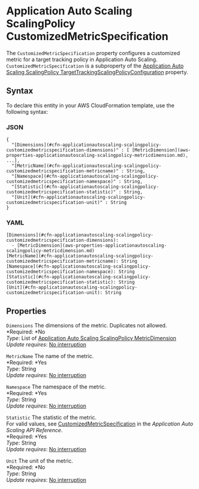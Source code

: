 # Application Auto Scaling ScalingPolicy CustomizedMetricSpecification<a name="aws-properties-applicationautoscaling-scalingpolicy-customizedmetricspecification"></a>

The `CustomizedMetricSpecification` property configures a customized metric for a target tracking policy in Application Auto Scaling\. `CustomizedMetricSpecification` is a subproperty of the [Application Auto Scaling ScalingPolicy TargetTrackingScalingPolicyConfiguration](aws-properties-applicationautoscaling-scalingpolicy-targettrackingscalingpolicyconfiguration.md) property\.

## Syntax<a name="aws-properties-applicationautoscaling-scalingpolicy-customizedmetricspecification-syntax"></a>

To declare this entity in your AWS CloudFormation template, use the following syntax:

### JSON<a name="aws-properties-applicationautoscaling-scalingpolicy-customizedmetricspecification-syntax.json"></a>

```
{
  "[Dimensions](#cfn-applicationautoscaling-scalingpolicy-customizedmetricspecification-dimensions)" : [ [MetricDimension](aws-properties-applicationautoscaling-scalingpolicy-metricdimension.md), ...],
  "[MetricName](#cfn-applicationautoscaling-scalingpolicy-customizedmetricspecification-metricname)" : String,
  "[Namespace](#cfn-applicationautoscaling-scalingpolicy-customizedmetricspecification-namespace)" : String,
  "[Statistic](#cfn-applicationautoscaling-scalingpolicy-customizedmetricspecification-statistic)" : String,
  "[Unit](#cfn-applicationautoscaling-scalingpolicy-customizedmetricspecification-unit)" : String
}
```

### YAML<a name="aws-properties-applicationautoscaling-scalingpolicy-customizedmetricspecification-syntax.yaml"></a>

```
[Dimensions](#cfn-applicationautoscaling-scalingpolicy-customizedmetricspecification-dimensions):
  - [MetricDimension](aws-properties-applicationautoscaling-scalingpolicy-metricdimension.md)
[MetricName](#cfn-applicationautoscaling-scalingpolicy-customizedmetricspecification-metricname): String
[Namespace](#cfn-applicationautoscaling-scalingpolicy-customizedmetricspecification-namespace): String
[Statistic](#cfn-applicationautoscaling-scalingpolicy-customizedmetricspecification-statistic): String
[Unit](#cfn-applicationautoscaling-scalingpolicy-customizedmetricspecification-unit): String
```

## Properties<a name="aws-properties-applicationautoscaling-scalingpolicy-customizedmetricspecification-properties"></a>

`Dimensions`  <a name="cfn-applicationautoscaling-scalingpolicy-customizedmetricspecification-dimensions"></a>
The dimensions of the metric\. Duplicates not allowed\.  
*Required: *No  
*Type*: List of [Application Auto Scaling ScalingPolicy MetricDimension](aws-properties-applicationautoscaling-scalingpolicy-metricdimension.md)  
*Update requires*: [No interruption](using-cfn-updating-stacks-update-behaviors.md#update-no-interrupt)

`MetricName`  <a name="cfn-applicationautoscaling-scalingpolicy-customizedmetricspecification-metricname"></a>
The name of the metric\.  
*Required: *Yes  
*Type*: String  
*Update requires*: [No interruption](using-cfn-updating-stacks-update-behaviors.md#update-no-interrupt)

`Namespace`  <a name="cfn-applicationautoscaling-scalingpolicy-customizedmetricspecification-namespace"></a>
The namespace of the metric\.  
*Required: *Yes  
*Type*: String  
*Update requires*: [No interruption](using-cfn-updating-stacks-update-behaviors.md#update-no-interrupt)

`Statistic`  <a name="cfn-applicationautoscaling-scalingpolicy-customizedmetricspecification-statistic"></a>
The statistic of the metric\.  
For valid values, see [CustomizedMetricSpecification](http://docs.aws.amazon.com/autoscaling/application/APIReference/API_CustomizedMetricSpecification.html) in the *Application Auto Scaling API Reference*\.  
*Required: *Yes  
*Type*: String  
*Update requires*: [No interruption](using-cfn-updating-stacks-update-behaviors.md#update-no-interrupt)

`Unit`  <a name="cfn-applicationautoscaling-scalingpolicy-customizedmetricspecification-unit"></a>
The unit of the metric\.  
*Required: *No  
*Type*: String  
*Update requires*: [No interruption](using-cfn-updating-stacks-update-behaviors.md#update-no-interrupt)
